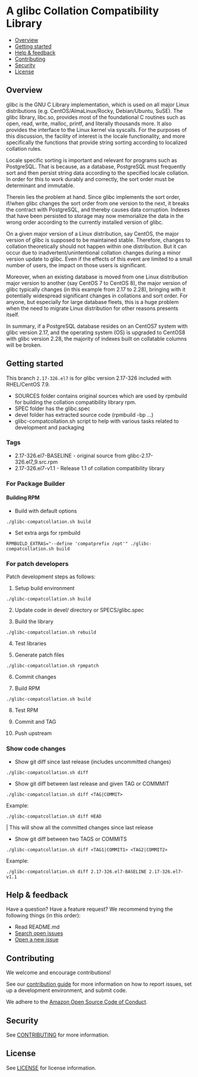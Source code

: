 # A glibc Collation Compatibility Library

* [Overview](#overview)
* [Getting started](#getting-started)
* [Help & feedback](#help--feedback)
* [Contributing](#contributing)
* [Security](#security)
* [License](#license)

## Overview

glibc is the GNU C Library implementation, which is used on all major Linux distributions (e.g. CentOS/AlmaLinux/Rocky, Debian/Ubuntu, SuSE). The glibc library, libc.so, provides most of the foundational C routines such as open, read, write, malloc, printf, and literally thousands more. It also provides the interface to the Linux kernel via syscalls. For the purposes of this discussion, the facility of interest is the locale functionality, and more specifically the functions that provide string sorting according to localized collation rules.

Locale specific sorting is important and relevant for programs such as PostgreSQL. That is because, as a database, PostgreSQL must frequently sort and then persist string data according to the specified locale collation. In order for this to work durably and correctly, the sort order must be determinant and immutable.

Therein lies the problem at hand. Since glibc implements the sort order, if/when glibc changes the sort order from one version to the next, it breaks the contract with PostgreSQL, and thereby causes data corruption. Indexes that have been persisted to storage may now memorialize the data in the wrong order according to the currently installed version of glibc.

On a given major version of a Linux distribution, say CentOS, the major version of glibc is supposed to be maintained stable. Therefore, changes to collation theoretically should not happen within one distribution. But it can occur due to inadvertent/unintentional collation changes during a minor version update to glibc. Even if the effects of this event are limited to a small number of users, the impact on those users is significant.

Moreover, when an existing database is moved from one Linux distribution major version to another (say CentOS 7 to CentOS 8), the major version of glibc typically changes (in this example from 2.17 to 2.28), bringing with it potentially widespread significant changes in collations and sort order. For anyone, but especially for large database fleets, this is a huge problem when the need to migrate Linux distribution for other reasons presents itself.

In summary, if a PostgreSQL database resides on an CentOS7 system with glibc version 2.17, and the operating system (OS) is upgraded to CentOS8 with glibc version 2.28, the majority of indexes built on collatable columns will be broken.

## Getting started

This branch `2.17-326.el7` is for glibc version 2.17-326 included with RHEL/CentOS 7.9.

* SOURCES folder contains original sources which are used by rpmbuild for building the collation compatibility library rpm.
* SPEC folder has the glibc.spec
* devel folder has extracted source code (rpmbuild -bp ...)
* glibc-compatcollation.sh script to help with various tasks related to development and packaging

### Tags

* 2.17-326.el7-BASELINE - original source from glibc-2.17-326.el7_9.src.rpm
* 2.17-326.el7-v1.1 - Release 1.1 of collation compatibility library

### For Package Builder
 
#### Building RPM

* Build with default options

`./glibc-compatcollation.sh build`

* Set extra args for rpmbuild

`RPMBUILD_EXTRAS="--define 'compatprefix /opt'" ./glibc-compatcollation.sh build`

### For patch developers

Patch development steps as follows:

1. Setup build environment

`./glibc-compatcollation.sh build`

2. Update code in devel/ directory or SPECS/glibc.spec

3. Build the library

`./glibc-compatcollation.sh rebuild`

4. Test libraries

5. Generate patch files

`./glibc-compatcollation.sh rpmpatch`

6. Commit changes

7. Build RPM

`./glibc-compatcollation.sh build`

8. Test RPM

9. Commit and TAG

10. Push upstream

### Show code changes

* Show git diff since last release (includes uncommitted changes)

`./glibc-compatcollation.sh diff`

* Show git diff between last release and given TAG or COMMMIT

`./glibc-compatcollation.sh diff <TAG|COMMIT>`

Example:

`./glibc-compatcollation.sh diff HEAD`

| This will show all the committed changes since last release

* Show git diff between two TAGS or COMMITS

`./glibc-compatcollation.sh diff <TAG1|COMMIT1> <TAG2|COMMIT2>`

Example:

`./glibc-compatcollation.sh diff 2.17-326.el7-BASELINE 2.17-326.el7-v1.1`

## Help & feedback

Have a question? Have a feature request? We recommend trying the following things (in this order):

* Read README.md
* [Search open issues](https://github.com/awslabs/compat-collation-for-glibc/issues)
* [Open a new issue](https://github.com/awslabs/compat-collation-for-glibc/issues/new)

## Contributing

We welcome and encourage contributions!

See our [contribution guide](CONTRIBUTING.md) for more information on how to report issues, set up a development environment, and submit code.

We adhere to the [Amazon Open Source Code of Conduct](https://aws.github.io/code-of-conduct).

## Security

See [CONTRIBUTING](CONTRIBUTING.md#security-issue-notifications) for more information.

## License

See [LICENSE](LICENSE.md) for license information.


